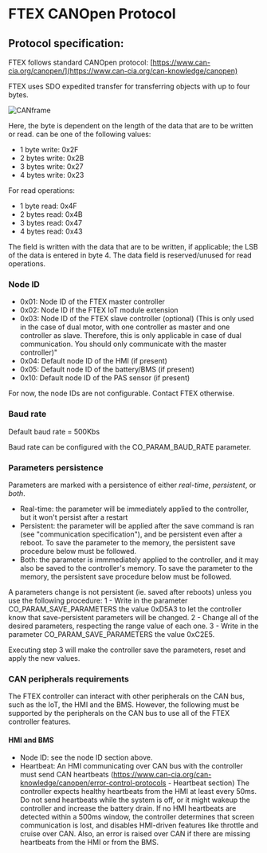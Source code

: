 # FTEX CANOpen Protocol

## Protocol specification:
FTEX follows standard CANOpen protocol: [https://www.can-cia.org/canopen/](https://www.can-cia.org/can-knowledge/canopen)

FTEX uses SDO expedited transfer for transferring objects with up to four bytes.

![CANframe](https://drive.google.com/uc?export=view&id=1d4pl2eg4_aW4hmxD5vwenTk4lDIGYi2R "Standard CAN frame")

Here, the <CMD> byte is dependent on the length of the data that are to be written or read. <CMD> can be one of the following values:
- 1 byte write:  0x2F
- 2 bytes write: 0x2B
- 3 bytes write: 0x27
- 4 bytes write: 0x23

For read operations:
- 1 byte read:  0x4F
- 2 bytes read: 0x4B
- 3 bytes read: 0x47
- 4 bytes read: 0x43

The <Data> field is written with the data that are to be written, if applicable; the LSB of the data is entered in byte 4. The data field is reserved/unused for read operations.

### Node ID
- 0x01: Node ID of the FTEX master controller
- 0x02: Node ID if the FTEX IoT module extension
- 0x03: Node ID of the FTEX slave controller (optional)
(This is only used in the case of dual motor, with one controller as master and one controller as slave. Therefore, this is only applicable in case of dual communication. You should only communicate with the master controller)"
- 0x04: Default node ID of the HMI (if present)
- 0x05: Default node ID of the battery/BMS (if present)
- 0x10: Default node ID of the PAS sensor (if present)

For now, the node IDs are not configurable. Contact FTEX otherwise.

### Baud rate
Default baud rate = 500Kbs

Baud rate can be configured with the CO_PARAM_BAUD_RATE parameter.

### Parameters persistence
Parameters are marked with a persistence of either *real-time*, *persistent*, or *both*.
- Real-time: the parameter will be immediately applied to the controller, but it won't persist after a restart
- Persistent: the parameter will be applied after the save command is ran (see "communication specification"), and be persistent even after a reboot. To save the parameter to the memory, the persistent save procedure below must be followed.
- Both: the parameter is immmediately applied to the controller, and it may also be saved to the controller's memory. To save the parameter to the memory, the persistent save procedure below must be followed.

A parameters change is not persistent (ie. saved after reboots) unless you use the following procedure: 
1 - Write in the parameter CO_PARAM_SAVE_PARAMETERS the value 0xD5A3 to let the controller know that save-persistent parameters will be changed.
2 - Change all of the desired parameters, respecting the range value of each one.
3 - Write in the parameter CO_PARAM_SAVE_PARAMETERS the value 0xC2E5.

Executing step 3 will make the controller save the parameters, reset and apply the new values.

### CAN peripherals requirements
The FTEX controller can interact with other peripherals on the CAN bus, such as the IoT, the HMI and the BMS. 
However, the following must be supported by the peripherals on the CAN bus to use all of the FTEX controller features.

#### HMI and BMS
- Node ID: see the node ID section above. 
- Heartbeat: An HMI communicating over CAN bus with the controller must send CAN heartbeats (https://www.can-cia.org/can-knowledge/canopen/error-control-protocols - Heartbeat section)
The controller expects healthy heartbeats from the HMI at least every 50ms. Do not send heartbeats while the system is off, or it might wakeup the controller and increase the battery drain.
If no HMI heartbeats are detected within a 500ms window, the controller determines that screen communication is lost, and disables HMI-driven features like throttle and cruise over CAN. Also, an error is raised over CAN if there are missing heartbeats from the HMI or from the BMS.
